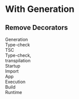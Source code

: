 # With Generation

## Remove Decorators

<div class="timeline-wrapper">
  <div class="timeline">
    <div class="timeline-block static">
      <div class="timeline-block-title">Generation</div>
      <div class="timeline-block-text">Type-check</div>
    </div>
    <div class="timeline-block static">
      <div class="timeline-block-title">TSC</div>
      <div class="timeline-block-text">Type-check,<br/>
      transpilation</div>
    </div>
    <div class="timeline-block runtime">
      <div class="timeline-block-title">Startup</div>
      <div class="timeline-block-text">Import</div>
    </div>
    <div class="timeline-block runtime">
      <div class="timeline-block-title">App</div>
      <div class="timeline-block-text">Execution</div>
    </div>
  </div>
  <div class="timeline-labels">
    <div 
    class="timeline-label static">Build</div>
    <div 
    class="timeline-label runtime" style="flex-basis: 28%" >Runtime</div>
  </div>
</div>

